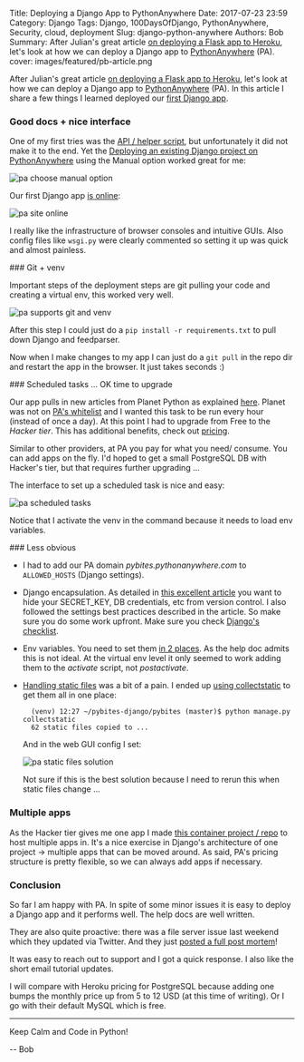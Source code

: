 Title: Deploying a Django App to PythonAnywhere
Date: 2017-07-23 23:59
Category: Django
Tags: Django, 100DaysOfDjango, PythonAnywhere, Security, cloud, deployment
Slug: django-python-anywhere
Authors: Bob
Summary: After Julian's great article [on deploying a Flask app to Heroku](https://pybit.es/deploy-flask-heroku.html), let's look at how we can deploy a Django app to [PythonAnywhere](https://www.pythonanywhere.com) (PA).
cover: images/featured/pb-article.png

After Julian's great article [on deploying a Flask app to Heroku](https://pybit.es/deploy-flask-heroku.html), let's look at how we can deploy a Django app to [PythonAnywhere](https://www.pythonanywhere.com) (PA). In this article I share a few things I learned deployed our [first Django app](https://pybit.es/learning-django.html).

### Good docs + nice interface

One of my first tries was the [API / helper script](https://blog.pythonanywhere.com/155/), but unfortunately it did not make it to the end. Yet the [Deploying an existing Django project on PythonAnywhere](https://help.pythonanywhere.com/pages/DeployExistingDjangoProject/) using the Manual option worked great for me:

![pa choose manual option]({filename}/images/pa-maual-option.png)

Our first Django app [is online](http://pybites.pythonanywhere.com/pyplanet/):

![pa site online]({filename}/images/pa-online.png)

I really like the infrastructure of browser consoles and intuitive GUIs. Also config files like `wsgi.py` were clearly commented so setting it up was quick and almost painless.

### Git + venv

Important steps of the deployment steps are git pulling your code and creating a virtual env, this worked very well.

![pa supports git and venv]({filename}/images/pa-git-venv.png)

After this step I could just do a `pip install -r requirements.txt` to pull down Django and feedparser.

Now when I make changes to my app I can just do a `git pull` in the repo dir and restart the app in the browser. It just takes seconds :)

### Scheduled tasks ... OK time to upgrade

Our app pulls in new articles from Planet Python as explained [here](https://pybit.es/learning-django.html). Planet was not on [PA's whitelist](https://www.pythonanywhere.com/whitelist/) and I wanted this task to be run every hour (instead of once a day). At this point I had to upgrade from Free to the *Hacker tier*. This has additional benefits, check out [pricing](https://www.pythonanywhere.com/pricing/). 

Similar to other providers, at PA you pay for what you need/ consume. You can add apps on the fly. I'd hoped to get a small PostgreSQL DB with Hacker's tier, but that requires further upgrading ...

The interface to set up a scheduled task is nice and easy:

![pa scheduled tasks]({filename}/images/pa-scheduled-task.png)

Notice that I activate the venv in the command because it needs to load env variables.

### Less obvious

* I had to add our PA domain *pybites.pythonanywhere.com* to `ALLOWED_HOSTS` (Django settings).

* Django encapsulation. As detailed in [this excellent article](https://medium.com/@ayarshabeer/django-best-practice-settings-file-for-multiple-environments-6d71c6966ee2) you want to hide your SECRET_KEY, DB credentials, etc from version control. I also followed the settings best practices described in the article. So make sure you do some work upfront. Make sure you check [Django's checklist](https://docs.djangoproject.com/en/1.11/howto/deployment/checklist/). 

* Env variables. You need to set them [in 2 places](https://help.pythonanywhere.com/pages/environment-variables-for-web-apps/). As the help doc admits this is not ideal. At the virtual env level it only seemed to work adding them to the *activate* script, not *postactivate*.

* [Handling static files](https://help.pythonanywhere.com/pages/DjangoStaticFiles) was a bit of a pain. I ended up [using collectstatic](https://docs.djangoproject.com/en/1.11/ref/contrib/staticfiles/#collectstatic) to get them all in one place:

		(venv) 12:27 ~/pybites-django/pybites (master)$ python manage.py collectstatic
		62 static files copied to ...

	And in the web GUI config I set:

	![pa static files solution]({filename}/images/pa-static-files.png)

	Not sure if this is the best solution because I need to rerun this when static files change ...

### Multiple apps

As the Hacker tier gives me one app I made [this container project / repo](https://github.com/pybites/pybites-django) to host multiple apps in. It's a nice exercise in Django's architecture of one project -> multiple apps that can be moved around. As said, PA's pricing structure is pretty flexible, so we can always add apps if necessary.

### Conclusion

So far I am happy with PA. In spite of some minor issues it is easy to deploy a Django app and it performs well. The help docs are well written. 

They are also quite proactive: there was a file server issue last weekend which they updated via Twitter. And they just [posted a full post mortem](http://blog.pythonanywhere.com/156/)!

It was easy to reach out to support and I got a quick response. I also like the short email tutorial updates. 

I will compare with Heroku pricing for PostgreSQL because adding one bumps the monthly price up from 5 to 12 USD (at this time of writing). Or I go with their default MySQL which is free.

---

Keep Calm and Code in Python!

-- Bob

